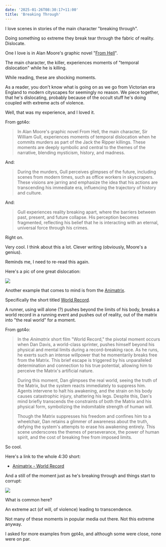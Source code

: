```yaml
---
date: '2025-01-26T08:30:17+11:00'
title: 'Breaking Through'
---
```


I love scenes in stories of the main character "breaking through".

Doing something so extreme they break tear through the fabric of reality. Dislocate.

One I love is in Alan Moore's graphic novel "[From Hell](https://www.goodreads.com/book/show/23529.From_Hell)".

The main character, the killer, experiences moments of "temporal dislocation" while he is killing.

While reading, these are shocking moments.

As a reader, you don't know what is going on as we go from Victorian era England to modern cityscapes for seemingly no reason. We piece together, that he's dislocating, probably because of the occult stuff he's doing coupled with extreme acts of violence.

Well, that was my experience, and I loved it.

From gpt4o:

> In Alan Moore's graphic novel From Hell, the main character, Sir William Gull, experiences moments of temporal dislocation when he commits murders as part of the Jack the Ripper killings. These moments are deeply symbolic and central to the themes of the narrative, blending mysticism, history, and madness.

And:

> During the murders, Gull perceives glimpses of the future, including scenes from modern times, such as office workers in skyscrapers. These visions are jarring and emphasize the idea that his actions are transcending his immediate era, influencing the trajectory of history and culture.

And:

> Gull experiences reality breaking apart, where the barriers between past, present, and future collapse. His perception becomes fragmented, reflecting his belief that he is interacting with an eternal, universal force through his crimes.

Right on.

Very cool. I think about this a lot. Clever writing (obviously, Moore's a genius).

Reminds me, I need to re-read this again.

Here's a pic of one great dislocation:

![](/blog/pics/from-hell-temporal-dislocation.jpg)

Another example that comes to mind is from the [Animatrix](https://en.wikipedia.org/wiki/The_Animatrix).

Specifically the short titled [World Record](https://en.wikipedia.org/wiki/The_Animatrix#World_Record).

A runner, using will alone (?) pushes beyond the limits of his body, breaks a world record in a running event and pushes out of reality, out of the matrix into "the real world" for a moment.

From gpt4o:

> In the *Animatrix* short film "World Record," the pivotal moment occurs when Dan Davis, a world-class sprinter, pushes himself beyond his physical and mental limits during a record-breaking race. As he runs, he exerts such an intense willpower that he momentarily breaks free from the Matrix. This brief escape is triggered by his unparalleled determination and connection to his true potential, allowing him to perceive the Matrix's artificial nature.
>
> During this moment, Dan glimpses the real world, seeing the truth of the Matrix, but the system reacts immediately to suppress him. Agents intervene to halt his awakening, and the strain on his body causes catastrophic injury, shattering his legs. Despite this, Dan's mind briefly transcends the constraints of both the Matrix and his physical form, symbolizing the indomitable strength of human will.
>
> Though the Matrix suppresses his freedom and confines him to a wheelchair, Dan retains a glimmer of awareness about the truth, defying the system's attempts to erase his awakening entirely. This scene underscores the themes of perseverance, the power of human spirit, and the cost of breaking free from imposed limits.

So cool.

Here's a link to the whole 4:30 short:

* [Animatrix - World Record](https://www.youtube.com/watch?v=h8b6nOICXXI)

And a still of the moment just as he's breaking through and things start to corrupt:

![](/blog/pics/animatrix-world-record-real-world.png)

What is common here?

An extreme act (of will, of violence) leading to transcendence.

Not many of these moments in popular media out there. Not this extreme anyway.

I asked for more examples from gpt4o, and although some were close, none were on par.